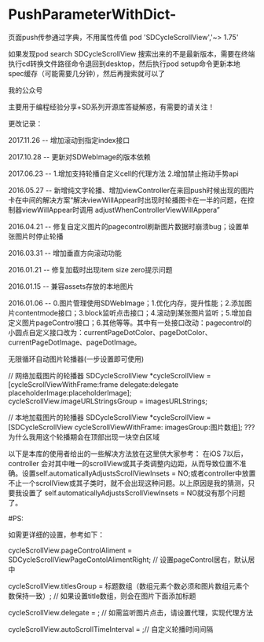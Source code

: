 # PushParameterWithDict-
页面push传参通过字典，不用属性传值
pod 'SDCycleScrollView','~> 1.75'

如果发现pod search SDCycleScrollView 搜索出来的不是最新版本，需要在终端执行cd转换文件路径命令退回到desktop，然后执行pod setup命令更新本地spec缓存（可能需要几分钟），然后再搜索就可以了

我的公众号

主要用于编程经验分享+SD系列开源库答疑解惑，有需要的请关注！ 

更改记录：

2017.11.26 -- 增加滚动到指定index接口

2017.10.28 -- 更新对SDWebImage的版本依赖

2017.06.23 -- 1.增加支持轮播自定义cell的代理方法 2.增加禁止拖动手势api

2016.05.27 -- 新增纯文字轮播、增加viewController在来回push时候出现的图片卡在中间的解决方案“解决viewWillAppear时出现时轮播图卡在一半的问题，在控制器viewWillAppear时调用 adjustWhenControllerViewWillAppera”

2016.04.21 -- 修复自定义图片的pagecontrol刷新图片数据时崩溃bug；设置单张图片时停止轮播

2016.03.31 -- 增加垂直方向滚动功能

2016.01.21 -- 修复加载时出现item size zero提示问题

2016.01.15 -- 兼容assets存放的本地图片

2016.01.06 -- 0.图片管理使用SDWebImage；1.优化内存，提升性能；2.添加图片contentmode接口；3.block监听点击接口；4.滚动到某张图片监听；5.增加自定义图片pageControl接口；6.其他等等。其中有一处接口改动：pagecontrol的小圆点自定义接口改为：currentPageDotColor、pageDotColor、currentPageDotImage、pageDotImage。

无限循环自动图片轮播器(一步设置即可使用)

 // 网络加载图片的轮播器
 SDCycleScrollView *cycleScrollView = [cycleScrollViewWithFrame:frame delegate:delegate placeholderImage:placeholderImage];
 cycleScrollView.imageURLStringsGroup = imagesURLStrings;
 
 // 本地加载图片的轮播器
 SDCycleScrollView *cycleScrollView = [SDCycleScrollView cycleScrollViewWithFrame: imagesGroup:图片数组];
??? 为什么我用这个轮播期会在顶部出现一块空白区域

以下是本库的使用者给出的一些解决方法放在这里供大家参考： 在iOS 7以后，controller 会对其中唯一的scrollView或其子类调整内边距，从而导致位置不准确。设置self.automaticallyAdjustsScrollViewInsets = NO;或者controller中放置不止一个scrollView或其子类时，就不会出现这种问题。以上原因是我的猜测，只要我设置了 self.automaticallyAdjustsScrollViewInsets = NO就没有那个问题了。

#PS:

如需更详细的设置，参考如下：

cycleScrollView.pageControlAliment = SDCycleScrollViewPageContolAlimentRight; // 设置pageControl居右，默认居中

cycleScrollView.titlesGroup = 标题数组（数组元素个数必须和图片数组元素个数保持一致）; // 如果设置title数组，则会在图片下面添加标题

cycleScrollView.delegate = ; // 如需监听图片点击，请设置代理，实现代理方法

cycleScrollView.autoScrollTimeInterval = ;// 自定义轮播时间间隔




